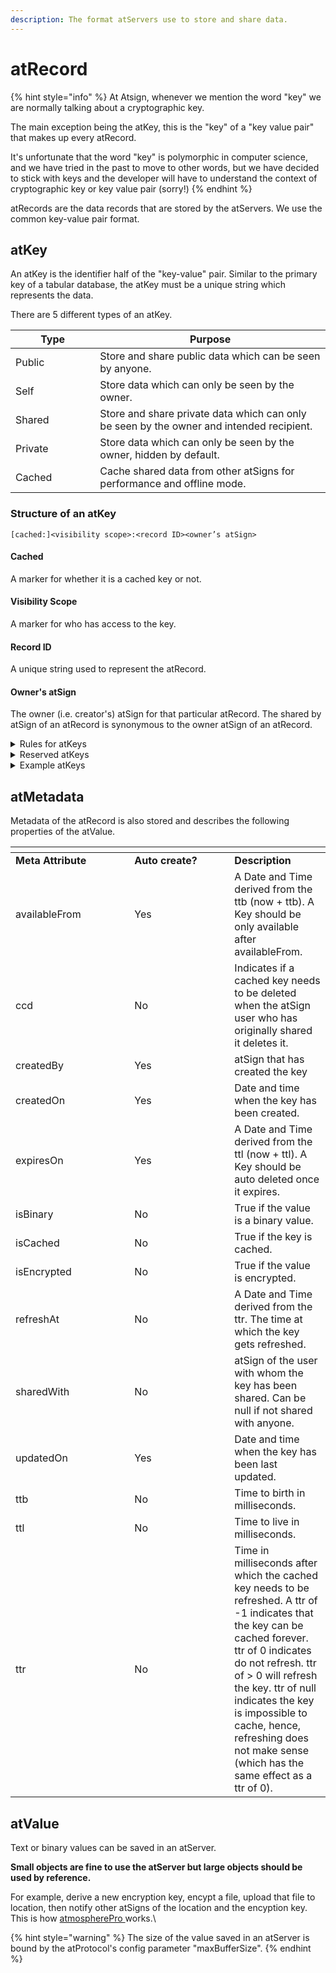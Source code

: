 ```yaml
---
description: The format atServers use to store and share data.
---
```


# atRecord

{% hint style="info" %}
At Atsign, whenever we mention the word "key" we are normally talking about a cryptographic key.

The main exception being the atKey, this is the "key" of a "key value pair" that makes up every atRecord.&#x20;

It's unfortunate that the word "key" is polymorphic in computer science, and we have tried in the past to move to other words, but we have decided to stick with keys and the developer will have to understand the context of cryptographic key or key value pair (sorry!)
{% endhint %}

atRecords are the data records that are stored by the atServers. We use the common key-value pair format.&#x20;

## atKey

An atKey is the identifier half of the "key-value" pair. Similar to the primary key of a tabular database, the atKey must be a unique string which represents the data.

There are 5 different types of an atKey.

<table><thead><tr><th width="119.33333333333331">Type</th><th>Purpose</th></tr></thead><tbody><tr><td>Public</td><td>Store and share public data which can be seen by anyone.</td></tr><tr><td>Self</td><td>Store data which can only be seen by the owner.</td></tr><tr><td>Shared</td><td>Store and share private data which can only be seen by the owner and intended recipient.</td></tr><tr><td>Private</td><td>Store data which can only be seen by the owner, hidden by default.</td></tr><tr><td>Cached</td><td>Cache shared data from other atSigns for performance and offline mode.</td></tr></tbody></table>

### Structure of an atKey

```
[cached:]<visibility scope>:<record ID><owner’s atSign>
```

#### Cached

A marker for whether it is a cached key or not.

#### Visibility Scope

A marker for who has access to the key.

#### Record ID

A unique string used to represent the atRecord.

#### Owner's atSign

The owner (i.e. creator's) atSign for that particular atRecord. The shared by atSign of an atRecord is synonymous to the owner atSign of an atRecord.

<details>

<summary>Rules for atKeys</summary>

1. Length of an atKey should not be more than 240 characters\
   (a limitation of the current implementation of the atServer, not a protocol limitation)
2. A maximum of 55 7-bit characters for the atSign (unicode is translated to UTF-7)
3. Allowed characters in an entity are: `[\w._,-"']`
4. Namespace is mandatory in the current implementation of the protocol\
   i.e entity must follow the notation: `<identifier>.<namespace>`
5. Cached atKeys should have a different owner than the current atSign
6. Visibility scope and owner cannot be the same for a shared atKey
7. Reserved atKeys cannot be [modified](../sdk/crud-operations.md) or [notified](../sdk/events.md)
8. For newly created atKeys, the owner must match the current atSign

</details>

<details>

<summary>Reserved atKeys</summary>

The following is a list of reserved atIKeys which the atServer requires to function.

**Don't** try to delete or overwrite these keys, the atServer cannot function without them.

* `privatekey:at_pkam_privatekey`
* `privatekey:at_pkam_publickey`
* `public:publickey`
* `privatekey:privatekey`
* `shared_key`
* `privatekey:self_encryption_key`
* `signing_privatekey`
* `public:signing_publickey`
* `privatekey:at_secret`
* `privatekey:at_secret_deleted`

</details>

<details>

<summary>Example atKeys</summary>

**Public atKey**

1. A `public` atKey with a record id of `location` shared by `@alice`. This atKey typically holds public data that any atSign can access.

`public:location@alice`

2. A `public` atKey with a record id of `publickey` shared by `@bob`. Note that this is a [reserved atKey](atrecord.md#reserved-atids).

`public:publickey@bob`

**Private atKey**

1. A `private` atKey with a record id of `pk1` shared by `@alice`.

`privatekey:pk1@alice`

**Shared atKey**

1. A `shared` atKey with a record id of `phone` shared with `@bob`, shared by `@alice`.

`@bob:phone@alice`

2. A `shared` atKey with the record id of `name`, a namespace of `wavi`, shared with `@alice`, and shared by `@bob`.

`@alice:name.wavi@bob`

**Internal atKey**

1. An `internal` atKey with a record id of `_latestnotificationid`, namespace of `at_skeleton_app` and is shared by `@alice`.

`_latestnotificationid.at_skeleton_app@alice`

**Cached atKey**

1. A `cached` atKey with a record id of `phone`, shared with `@bob`, and is shared with `@alice`.

`cached:@bob:phone@alice`

</details>

## atMetadata

Metadata of the atRecord is also stored and describes the following properties of the atValue.

<table data-header-hidden><thead><tr><th width="174.33333333333331"></th><th width="144"></th><th></th></tr></thead><tbody><tr><td><strong>Meta Attribute</strong></td><td><strong>Auto create?</strong></td><td><strong>Description</strong></td></tr><tr><td>availableFrom</td><td>Yes</td><td>A Date and Time derived from the ttb (now + ttb). A Key should be only available after availableFrom.</td></tr><tr><td>ccd</td><td>No</td><td>Indicates if a cached key needs to be deleted when the atSign user who has originally shared it deletes it.</td></tr><tr><td>createdBy</td><td>Yes</td><td>atSign that has created the key</td></tr><tr><td>createdOn</td><td>Yes</td><td>Date and time when the key has been created.</td></tr><tr><td>expiresOn</td><td>Yes</td><td>A Date and Time derived from the ttl (now + ttl). A Key should be auto deleted once it expires.</td></tr><tr><td>isBinary</td><td>No</td><td>True if the value is a binary value.</td></tr><tr><td>isCached</td><td>No</td><td>True if the key is cached.</td></tr><tr><td>isEncrypted</td><td>No</td><td>True if the value is encrypted.</td></tr><tr><td>refreshAt</td><td>No</td><td>A Date and Time derived from the ttr. The time at which the key gets refreshed.</td></tr><tr><td>sharedWith</td><td>No</td><td>atSign of the user with whom the key has been shared. Can be null if not shared with anyone.</td></tr><tr><td>updatedOn</td><td>Yes</td><td>Date and time when the key has been last updated.</td></tr><tr><td>ttb</td><td>No</td><td>Time to birth in milliseconds.</td></tr><tr><td>ttl</td><td>No</td><td>Time to live in milliseconds.</td></tr><tr><td>ttr</td><td>No</td><td>Time in milliseconds after which the cached key needs to be refreshed. A ttr of -1 indicates that the key can be cached forever. ttr of 0 indicates do not refresh. ttr of > 0 will refresh the key. ttr of null indicates the key is impossible to cache, hence, refreshing does not make sense (which has the same effect as a ttr of 0).</td></tr></tbody></table>

## atValue

Text or binary values can be saved in an atServer.&#x20;

**Small objects are fine to use the atServer but large objects should be used by reference.**

For example, derive a new encryption key, encypt a file, upload that file to location, then notify other atSigns of the location and the encyption key. This is how [atmospherePro ](https://atsign.com/apps/atmospherepro/)works.\


{% hint style="warning" %}
The size of the value saved in an atServer is bound by the atProtocol's config parameter "maxBufferSize".
{% endhint %}
